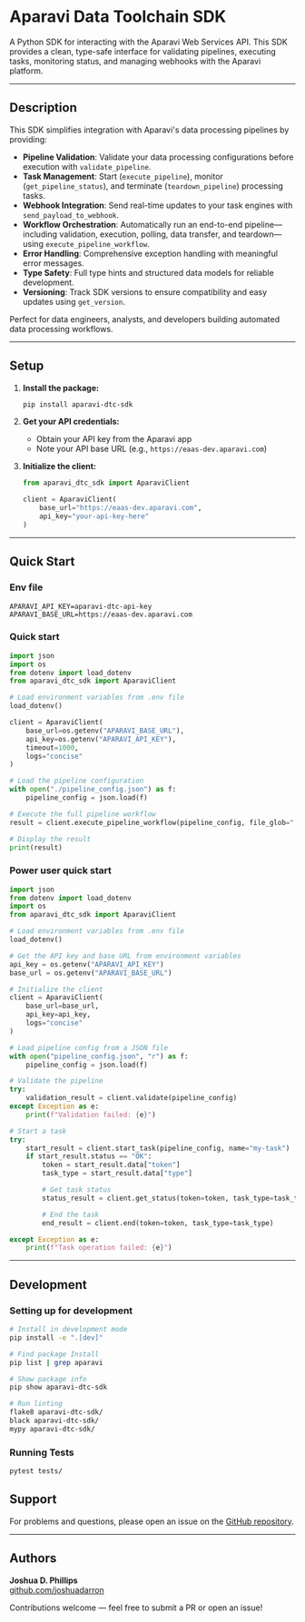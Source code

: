 # Aparavi Data Toolchain SDK

A Python SDK for interacting with the Aparavi Web Services API. This SDK provides a clean, type-safe interface for validating pipelines, executing tasks, monitoring status, and managing webhooks with the Aparavi platform.

---

## Description

This SDK simplifies integration with Aparavi's data processing pipelines by providing:

* **Pipeline Validation**: Validate your data processing configurations before execution with `validate_pipeline`.
* **Task Management**: Start (`execute_pipeline`), monitor (`get_pipeline_status`), and terminate (`teardown_pipeline`) processing tasks.
* **Webhook Integration**: Send real-time updates to your task engines with `send_payload_to_webhook`.
* **Workflow Orchestration**: Automatically run an end-to-end pipeline—including validation, execution, polling, data transfer, and teardown—using `execute_pipeline_workflow`.
* **Error Handling**: Comprehensive exception handling with meaningful error messages.
* **Type Safety**: Full type hints and structured data models for reliable development.
* **Versioning**: Track SDK versions to ensure compatibility and easy updates using `get_version`.

Perfect for data engineers, analysts, and developers building automated data processing workflows.

---

## Setup

1. **Install the package:**
   ```bash
   pip install aparavi-dtc-sdk
   ```

2. **Get your API credentials:**
   - Obtain your API key from the Aparavi app
   - Note your API base URL (e.g., `https://eaas-dev.aparavi.com`)

3. **Initialize the client:**
   ```python
   from aparavi_dtc_sdk import AparaviClient

   client = AparaviClient(
       base_url="https://eaas-dev.aparavi.com",
       api_key="your-api-key-here"
   )
   ```

---

## Quick Start

### Env file

```env
APARAVI_API_KEY=aparavi-dtc-api-key
APARAVI_BASE_URL=https://eaas-dev.aparavi.com
```

### Quick start

```python
import json
import os
from dotenv import load_dotenv
from aparavi_dtc_sdk import AparaviClient

# Load environment variables from .env file
load_dotenv()

client = AparaviClient(
    base_url=os.getenv("APARAVI_BASE_URL"),
    api_key=os.getenv("APARAVI_API_KEY"),
    timeout=1000,
    logs="concise"
)

# Load the pipeline configuration
with open("./pipeline_config.json") as f:
    pipeline_config = json.load(f)

# Execute the full pipeline workflow
result = client.execute_pipeline_workflow(pipeline_config, file_glob="./*.png")

# Display the result
print(result)
```

### Power user quick start

```python
import json
from dotenv import load_dotenv
import os
from aparavi_dtc_sdk import AparaviClient

# Load environment variables from .env file
load_dotenv()

# Get the API key and base URL from environment variables
api_key = os.getenv("APARAVI_API_KEY")
base_url = os.getenv("APARAVI_BASE_URL")

# Initialize the client
client = AparaviClient(
    base_url=base_url,
    api_key=api_key,
    logs="concise"
)

# Load pipeline config from a JSON file
with open("pipeline_config.json", "r") as f:
    pipeline_config = json.load(f)

# Validate the pipeline
try:
    validation_result = client.validate(pipeline_config)
except Exception as e:
    print(f"Validation failed: {e}")

# Start a task
try:
    start_result = client.start_task(pipeline_config, name="my-task")
    if start_result.status == "OK":
        token = start_result.data["token"]
        task_type = start_result.data["type"]

        # Get task status
        status_result = client.get_status(token=token, task_type=task_type)

        # End the task
        end_result = client.end(token=token, task_type=task_type)

except Exception as e:
    print(f"Task operation failed: {e}")
```

---

## Development

### Setting up for development

```bash
# Install in development mode
pip install -e ".[dev]"

# Find package Install
pip list | grep aparavi

# Show package info
pip show aparavi-dtc-sdk

# Run linting
flake8 aparavi-dtc-sdk/
black aparavi-dtc-sdk/
mypy aparavi-dtc-sdk/
```

### Running Tests

```bash
pytest tests/
```

## Support

For problems and questions, please open an issue on the [GitHub repository](https://github.com/AparaviSoftware/aparavi-dtc-sdk/issues).

---

## Authors

**Joshua D. Phillips**  
[github.com/joshuadarron](https://github.com/joshuadarron)

Contributions welcome — feel free to submit a PR or open an issue!

